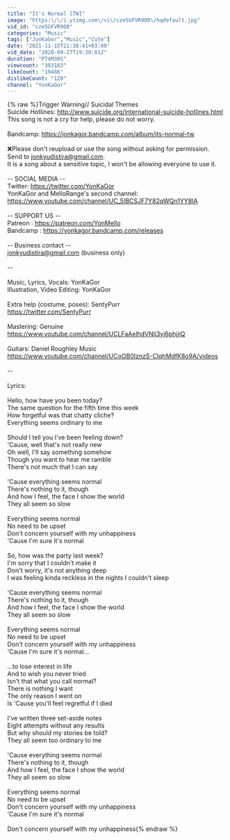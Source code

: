 ```yaml
---
title: "It's Normal [TW]"
image: "https:\/\/i.ytimg.com\/vi\/cze5GFVR9O0\/hqdefault.jpg"
vid_id: "cze5GFVR9O0"
categories: "Music"
tags: ["JonKaGor","Music","Cute"]
date: "2021-11-15T21:38:41+03:00"
vid_date: "2020-09-27T19:30:01Z"
duration: "PT4M30S"
viewcount: "383183"
likeCount: "19486"
dislikeCount: "120"
channel: "YonKaGor"
---
```

{% raw %}Trigger Warning// Suicidal Themes<br />Suicide Hotlines: <a rel="nofollow" target="blank" href="http://www.suicide.org/international-suicide-hotlines.html">http://www.suicide.org/international-suicide-hotlines.html</a><br />This song is not a cry for help, please do not worry.<br /><br />Bandcamp: <a rel="nofollow" target="blank" href="https://jonkagor.bandcamp.com/album/its-normal-tw">https://jonkagor.bandcamp.com/album/its-normal-tw</a><br /><br />❌Please don't reupload or use the song without asking for permission.<br />Send to jonkyudistira@gmail.com.<br />It is a song about a sensitive topic, I won't be allowing everyone to use it.<br /><br />-- SOCIAL MEDIA --<br />Twitter: <a rel="nofollow" target="blank" href="https://twitter.com/YonKaGor">https://twitter.com/YonKaGor</a><br />YonKaGor and MelloRange's second channel: <a rel="nofollow" target="blank" href="https://www.youtube.com/channel/UC_5IBCSJF7Y82qWQn1YY8IA">https://www.youtube.com/channel/UC_5IBCSJF7Y82qWQn1YY8IA</a><br /><br />-- SUPPORT US --<br />Patreon : <a rel="nofollow" target="blank" href="https://patreon.com/YonMello">https://patreon.com/YonMello</a><br />Bandcamp : <a rel="nofollow" target="blank" href="https://yonkagor.bandcamp.com/releases">https://yonkagor.bandcamp.com/releases</a><br /><br />-- Business contact -- <br />jonkyudistira@gmail.com (business only)<br /><br />--<br /><br />Music, Lyrics, Vocals: YonKaGor<br />Illustration, Video Editing: YonKaGor<br /><br />Extra help (costume, poses): SentyPurr<br /><a rel="nofollow" target="blank" href="https://twitter.com/SentyPurr">https://twitter.com/SentyPurr</a><br /><br />Mastering: Genuine<br /><a rel="nofollow" target="blank" href="https://www.youtube.com/channel/UCLFaAelhdVNlj3yj6phjjiQ">https://www.youtube.com/channel/UCLFaAelhdVNlj3yj6phjjiQ</a><br /><br />Guitars: Daniel Roughley Music<br /><a rel="nofollow" target="blank" href="https://www.youtube.com/channel/UCoOB0IznzS-ClqhMdfK8o9A/videos">https://www.youtube.com/channel/UCoOB0IznzS-ClqhMdfK8o9A/videos</a><br /><br />--<br /><br />Lyrics:<br /><br />Hello, how have you been today?<br />The same question for the fifth time this week<br />How forgetful was that chatty cliche?<br />Everything seems ordinary to me<br /><br />Should I tell you I've been feeling down?<br />'Cause, well that's not really new<br />Oh well, I'll say something somehow<br />Though you want to hear me ramble<br />There's not much that I can say<br /><br />'Cause everything seems normal<br />There's nothing to it, though<br />And how I feel, the face I show the world<br />They all seem so slow<br /><br />Everything seems normal<br />No need to be upset<br />Don't concern yourself with my unhappiness<br />'Cause I'm sure it's normal<br /><br />So, how was the party last week?<br />I'm sorry that I couldn't make it<br />Don't worry, it's not anything deep<br />I was feeling kinda reckless in the nights I couldn't sleep<br /><br />'Cause everything seems normal<br />There's nothing to it, though<br />And how I feel, the face I show the world<br />They all seem so slow<br /><br />Everything seems normal<br />No need to be upset<br />Don't concern yourself with my unhappiness<br />'Cause I'm sure it's normal...<br /><br />...to lose interest in life<br />And to wish you never tried<br />Isn't that what you call normal?<br />There is nothing I want<br />The only reason I went on<br />Is 'Cause you'll feel regretful if I died<br /><br />I've written three set-aside notes<br />Eight attempts without any results<br />But why should my stories be told?<br />They all seem too ordinary to me<br /><br />'Cause everything seems normal<br />There's nothing to it, though<br />And how I feel, the face I show the world<br />They all seem so slow<br /><br />Everything seems normal<br />No need to be upset<br />Don't concern yourself with my unhappiness<br />'Cause I'm sure it's normal<br /><br />Don't concern yourself with my unhappiness{% endraw %}
